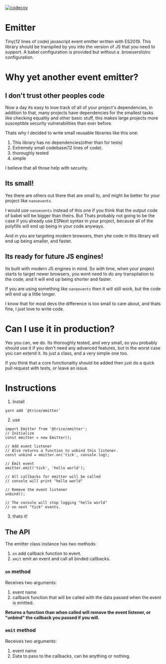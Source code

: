 [![codecov](https://codecov.io/gh/samuelgozi/emitter/branch/master/graph/badge.svg)](https://codecov.io/gh/samuelgozi/emitter)

# Emitter

Tiny(12 lines of code) javascript event emitter written with ES2019.
This library should be transpiled by you into the version of JS that you need to support.
A babel configuration is provided but without a .browserslistrc configuration.

# Why yet another event emitter?

## I don't trust other peoples code

Now a day its easy to lose track of all of your project's dependencies,
in addition to that, many projects have dependencies for the smallest tasks like checking equality and other basic stuff, this makes large projects more susceptible security vulnerabilities than ever before.

Thats why I decided to write small reusable libraries like this one:

1. This library has no dependencies(other than for tests)
2. Extremely small codebase(12 lines of code).
3. thoroughly tested
4. simple

I believe that all those help with security.

## Its small!

Yes there are others out there that are small to, and might be better for your project like `nanoevents`.

I would use `nanoevents` instead of this one if you think that the output code of babel will be bigger than theirs.
But Thats probably not going to be the case if you already use ESNext syntax in your project, because all of the polyfills will end up being in your code anyways.

And in you are targeting modern browsers, then yhe code in this library will end up being smaller, and faster.

## Its ready for future JS engines!

Its built with modern JS engines in mind.
So with time, when your project starts to target newer browsers, you wont need to do any transpilation to the code, and it will end up being shorter and faster.

If you are using something like `nanoevents` then it will still work, but the code will end up a little longer.

I know that for most devs the difference is too small to care about, and thats fine, I just love to write code.

# Can I use it in production?

Yes you can, we do. Its thoroughly tested, and very small, so you probably should use it if you don't need any advanced features, but in the worst case you can extend it. its just a class, and a very simple one too.

If you think that a core functionality should be added then just do a quick pull request with tests, or leave an issue.

# Instructions

1. Install

```
yarn add `@trice/emitter`
```

2. use

```
import Emitter from '@trice/emitter';
// Initialize
const emitter = new Emitter();

// Add event listener
// Also returns a function to unbind this listener.
const unbind = emitter.on('tick', console.log);

// Emit event
emitter.emit('tick', 'hello world');

// All callbacks for emitter will be called
// console will print "hello world"

// Remove the event listener
unbind();

// The console will stop logging "hello world"
// on next "tick" events.
```

3. thats it!

## The API

The emitter class instance has two methods:

1. `on` add callback function to event.
2. `emit` emit an event and call all binded callbacks.

### `on` method

Receives two arguments:

1. event name
2. callback function that will be called with the data passed when the event is emitted.

**Returns a function than when called will remove the event listener, or "unbind" the callback you passed if you will.**

### `emit` method

Receives two arguments:

1. event name
2. Data to pass to the callbacks, can be anything or nothing.
